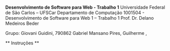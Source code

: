 **Desenvolvimento de Software para Web - Trabalho 1**
Universidade Federal de São Carlos – UFSCar
Departamento de Computação
1001504 - Desenvolvimento de Software para Web 1 – Trabalho 1
Prof. Dr. Delano Medeiros Beder

Grupo:
Giovani Guidini, 790862
Gabriel Mansano Pires, 
Guilherme , 

** Instruções **
